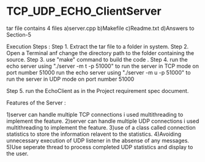 # TCP_UDP_ECHO_ClientServer

tar file contains 4 files
a)server.cpp
b)Makefile
c)Readme.txt
d)Answers to Section-5

Execution Steps :
Step 1. Extract the tar file to a folder in system.
Step 2. Open a Terminal anf change the directory path to the folder containing the source.
Step 3. use "make" command to build the code .
Step 4. run the echo server using "./server -m t -p 51000" to run the server in TCP mode on port number 51000
        run the echo server using "./server -m u -p 51000" to run the server in UDP mode on port number 51000

Step 5. run the EchoClient as in the Project requirement spec document.


Features of the Server :

1)server can handle multiple TCP connections i used multithreading to implement the feature.
2)server can handle multiple UDP connections i used multithreading to implement the feature.
3)use of a class called connection statistics to store the information relavent to the statistics.
4)Avoiding unnecessary execution of UDP listener in the absense of any messages.
5)Use seperate thread to process completed UDP statistics and display to the user.